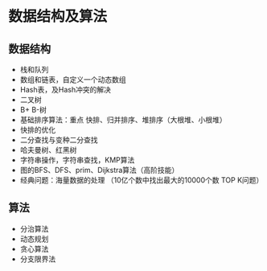 # 数据结构及算法

## 数据结构

- 栈和队列
- 数组和链表，自定义一个动态数组
- Hash表，及Hash冲突的解决
- 二叉树
- B+ B-树
- 基础排序算法：重点 快排、归并排序、堆排序（大根堆、小根堆）
- 快排的优化
- 二分查找与变种二分查找
- 哈夫曼树、红黑树
- 字符串操作，字符串查找，KMP算法
- 图的BFS、DFS、prim、Dijkstra算法（高阶技能）
- 经典问题：海量数据的处理 （10亿个数中找出最大的10000个数 TOP K问题）

## 算法

- 分治算法
- 动态规划
- 贪心算法
- 分支限界法